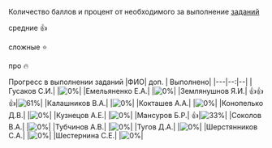 Количество баллов и процент от необходимого за выполнение [заданий](tasks.md)

средние :+1:

сложные :star:

про :fire: 

Прогресс в выполнении заданий 
|ФИО| доп. | Выполнено|
|---|--:|--|
|Гусаков С.И.|  |![0%](https://progress-bar.xyz/0/?title=0)|
|Емельяненко Е.А.|  |![0%](https://progress-bar.xyz/0/?title=-2&color=ff0000)|
|Землянушнов Я.И.|  :+1::+1::+1:|![61%](https://progress-bar.xyz/61/?title=13)|
|Калашников В.А.|  |![0%](https://progress-bar.xyz/0/?title=-1&color=ff0000)|
|Кокташев А.А.|  |![0%](https://progress-bar.xyz/0/?title=0)|
|Конопелько Д.В.|  |![0%](https://progress-bar.xyz/0/?title=0)|
|Кузнецов А.Е.|  |![0%](https://progress-bar.xyz/0/?title=0)|
|Мансуров Б.Р.|  :+1:|![33%](https://progress-bar.xyz/33/?title=7)|
|Соколов В.А.|  |![0%](https://progress-bar.xyz/0/?title=-1&color=ff0000)|
|Тубчинов А.В.|  |![0%](https://progress-bar.xyz/0/?title=-1&color=ff0000)|
|Тугов Д.А.|  |![0%](https://progress-bar.xyz/0/?title=0)|
|Шерстянников С.А.|  |![0%](https://progress-bar.xyz/0/?title=-1&color=ff0000)|
|Шестернина С.Е.|  |![0%](https://progress-bar.xyz/0/?title=-2&color=ff0000)|
